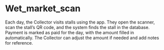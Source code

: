 # Wet_market_scan
Each day, the Collector visits stalls using the app. They open the scanner, scan the stall’s QR code, and the system finds the stall in the database. Payment is marked as paid for the day, with the amount filled in automatically. The Collector can adjust the amount if needed and add notes for reference.
